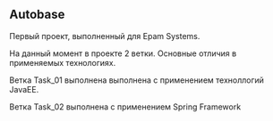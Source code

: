 <h2>Autobase</h2>

Первый проект, выполненный для Epam Systems.

На данный момент в проекте 2 ветки. Основные отличия в применяемых технологиях.


Ветка Task_01 выполнена выполнена с применением техноллогий JavaEE.

Ветка Task_02 выполнена с применением Spring Framework
